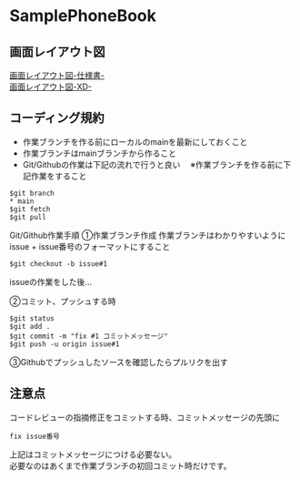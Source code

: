 # SamplePhoneBook

## 画面レイアウト図
[画面レイアウト図-仕様書-](https://docs.google.com/spreadsheets/d/14hyHM1gKz_DWQNYbU67hBtUrYgBsNHjzFpy-L-02988/edit#gid=0)  
[画面レイアウト図-XD-](https://xd.adobe.com/view/d4032aea-40f7-438d-b780-3a0b0c12a76f-8150/)

## コーディング規約
- 作業ブランチを作る前にローカルのmainを最新にしておくこと
- 作業ブランチはmainブランチから作ること
- Git/Githubの作業は下記の流れで行うと良い 
　※作業ブランチを作る前に下記作業をすること
```
$git branch
* main
$git fetch
$git pull
```

Git/Github作業手順
①作業ブランチ作成
作業ブランチはわかりやすいように issue + issue番号のフォーマットにすること
```
$git checkout -b issue#1
```

issueの作業をした後...

②コミット、プッシュする時
```
$git status
$git add .
$git commit -m "fix #1 コミットメッセージ"
$git push -u origin issue#1
```

③Githubでプッシュしたソースを確認したらプルリクを出す

## 注意点
コードレビューの指摘修正をコミットする時、コミットメッセージの先頭に
```
fix issue番号
```
上記はコミットメッセージにつける必要ない。  
必要なのはあくまで作業ブランチの初回コミット時だけです。
